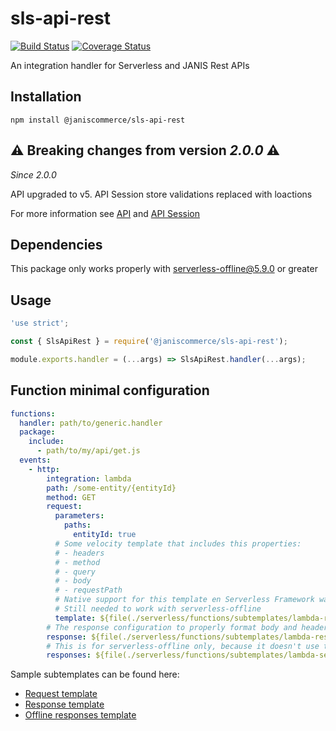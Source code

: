 # sls-api-rest

[![Build Status](https://travis-ci.org/janis-commerce/sls-api-rest.svg?branch=master)](https://travis-ci.org/janis-commerce/sls-api-rest)
[![Coverage Status](https://coveralls.io/repos/github/janis-commerce/sls-api-rest/badge.svg?branch=master)](https://coveralls.io/github/janis-commerce/sls-api-rest?branch=master)

An integration handler for Serverless and JANIS Rest APIs

## Installation

```
npm install @janiscommerce/sls-api-rest
```

## ⚠️ **Breaking changes from version *2.0.0*** ⚠️
*Since 2.0.0*

API upgraded to v5. API Session store validations replaced with loactions

For more information see [API](https://www.npmjs.com/package/@janiscommerce/api) and [API Session](https://www.npmjs.com/package/@janiscommerce/api-session)

## Dependencies

This package only works properly with serverless-offline@5.9.0 or greater

## Usage

```js
'use strict';

const { SlsApiRest } = require('@janiscommerce/sls-api-rest');

module.exports.handler = (...args) => SlsApiRest.handler(...args);
```


## Function minimal configuration

```yml
functions:
  handler: path/to/generic.handler
  package:
    include:
      - path/to/my/api/get.js
  events:
    - http:
        integration: lambda
        path: /some-entity/{entityId}
        method: GET
        request:
          parameters:
            paths:
              entityId: true
          # Some velocity template that includes this properties:
          # - headers
          # - method
          # - query
          # - body
          # - requestPath
          # Native support for this template en Serverless Framework was suggested in https://github.com/serverless/serverless/issues/6364
          # Still needed to work with serverless-offline
          template: ${file(./serverless/functions/subtemplates/lambda-request-with-path.yml)}
        # The response configuration to properly format body and headers + Error handling
        response: ${file(./serverless/functions/subtemplates/lambda-response-with-cors.yml)}
        # This is for serverless-offline only, because it doesn't use the `response` property (yet)
        responses: ${file(./serverless/functions/subtemplates/lambda-serverless-offline-responses.yml)}
```

Sample subtemplates can be found here:
- [Request template](docs/request-template-demo.yml)
- [Response template](docs/response-template-demo.yml)
- [Offline responses template](docs/offline-responses-template-demo.yml)
